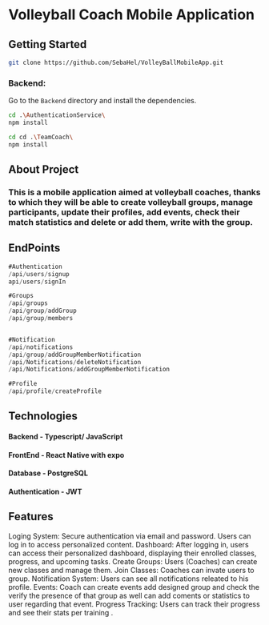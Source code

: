 # Volleyball Coach Mobile Application

## Getting Started

```bash 
git clone https://github.com/SebaHel/VolleyBallMobileApp.git
```
### Backend:
Go to the `Backend` directory and install the dependencies.

```bash
cd .\AuthenticationService\
npm install
```
```bash
cd cd .\TeamCoach\    
npm install
```



## About Project

### This is a mobile application aimed at volleyball coaches, thanks to which they will be able to create volleyball groups, manage participants, update their profiles, add events, check their match statistics and delete or add them, write with the group.



## EndPoints

```typescript
#Authentication
/api/users/signup
api/users/signIn

#Groups
/api/groups
/api/group/addGroup
/api/group/members


#Notification
/api/notifications
/api/group/addGroupMemberNotification
/api/Notifications/deleteNotification
/api/Notifications/addGroupMemberNotification

#Profile
/api/profile/createProfile
```

## Technologies
#### Backend - Typescript/ JavaScript
#### FrontEnd - React Native with expo
#### Database - PostgreSQL
#### Authentication - JWT


## Features

Loging System: Secure authentication via email and password. Users can log in to access personalized content.
Dashboard: After logging in, users can access their personalized dashboard, displaying their enrolled classes, progress, and upcoming tasks.
Create Groups: Users (Coaches) can create new classes and manage them.
Join Classes: Coaches can invate users to group.
Notification System: Users can see all notifications releated to his profile.
Events: Coach can create events add designed group and check the verify the presence of that group as well can add coments or statistics to user regarding that event.
Progress Tracking: Users can track their progress and see their stats per training .
